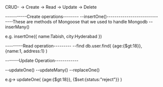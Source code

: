 CRUD-
-> Create
-> Read
-> Update
-> Delete

-----------Create operations--------
--insertOne()------------------------------These are methods of Mongoose that we used to handle Mongodb
--inserMany()

e.g. insertOne({
    name:Tabish,
    city:Hyderabad
})


---------Read operation---------
--find
db.user.find(
    {age:{$gt:18}},
    {name:1, address:1}
)

-------Update Operation------------

--updateOne()
--updateMany()
--replaceOne()

e.g-> updateOne(
    {age:{$gt:18}},
    {$set:{status:"reject"}}
)
